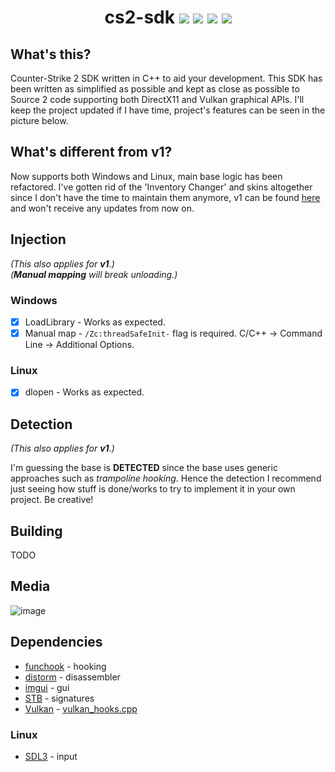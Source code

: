 <h1 align="center">
cs2-sdk
<img src="https://img.shields.io/badge/game-CS2-yellow" />
<img src="https://img.shields.io/badge/language-C%2B%2B-%23f34b7d.svg" />
<img src="https://img.shields.io/badge/platform-Windows-blue" />
<img src="https://img.shields.io/badge/platform-Linux-purple" />
</h1>

## What's this?
Counter-Strike 2 SDK written in C++ to aid your development. This SDK has been written as simplified as possible and kept as close as possible to Source 2 code supporting both DirectX11 and Vulkan graphical APIs. I'll keep the project updated if I have time, project's features can be seen in the picture below.

## What's different from v1?
Now supports both Windows and Linux, main base logic has been refactored. I've gotten rid of the 'Inventory Changer' and skins altogether since I don't have the time to maintain them anymore, v1 can be found [here](https://github.com/bruhmoment21/cs2-sdk/tree/v1) and won't receive any updates from now on.

## Injection
*(This also applies for **v1**.)*  
*(**Manual mapping** will break unloading.)*

### Windows
- [x] LoadLibrary - Works as expected.
- [x] Manual map - `/Zc:threadSafeInit-` flag is required. C/C++ -> Command Line -> Additional Options.
### Linux
- [x] dlopen - Works as expected. 

## Detection
*(This also applies for **v1**.)*

I'm guessing the base is **DETECTED** since the base uses generic approaches such as *trampoline hooking*. Hence the detection I recommend just seeing how stuff is done/works to try to implement it in your own project. Be creative!

## Building
TODO

## Media
![image](https://github.com/bruhmoment21/cs2-sdk/assets/53657322/d19eeea9-3309-4fa2-804c-ca5b7e84f319)
## Dependencies
- [funchook](https://github.com/kubo/funchook) - hooking
- [distorm](https://github.com/gdabah/distorm/) - disassembler
- [imgui](https://github.com/ocornut/imgui) - gui
- [STB](https://github.com/cristeigabriel/STB) - signatures
- [Vulkan](https://vulkan.lunarg.com/) - [vulkan_hooks.cpp](https://github.com/bruhmoment21/cs2-sdk/blob/v2/cs2-sdk/src/hooks/render/vulkan/vulkan_hooks.cpp#L6-L9)

### Linux
- [SDL3](https://aur.archlinux.org/packages/sdl3-git) - input
